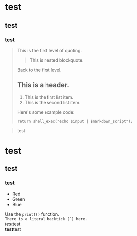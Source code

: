 # test
## test
### test

> This is the first level of quoting.
>
> > This is nested blockquote.
>
> Back to the first level.
> ## This is a header.
> 
> 1. This is the first list item.
> 2.   This is the second list item.
> 
> Here's some example code:
> 
>     return shell_exec("echo $input | $markdown_script");

> test
# test
## test
### test

*   Red
*   Green
*   Blue

Use the `printf()` function.<br/>
``There is a literal backtick (`) here.``<br/>
*test*test<br/>
**test**test<br/>

